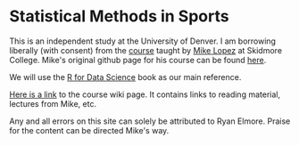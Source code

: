 # Statistical Methods in Sports

This is an independent study at the University of Denver.  I am borrowing 
liberally (with consent) from the
[course](https://statsbylopez.com/stats-sports-class/) taught by 
[Mike Lopez](https://statsbylopez.com/) at Skidmore College.  Mike's original github page for his course can be found
[here](https://github.com/statsbylopez/StatsSports). 

We will use the [R for Data Science](http://r4ds.had.co.nz/index.html) 
book as our main reference.  

[Here is a link](https://github.com/rtelmore/sports-stats/wiki/Statistical-Methods-in-Sports) to the course wiki page. It contains links to reading material, lectures from Mike, etc. 

Any and all errors on this site can solely be attributed to Ryan Elmore.
Praise for the content can be directed Mike's way.  
